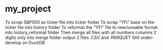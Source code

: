 # my_project
To scrap S&P500 as ticker file into ticker folder
To scrap "YFi" base on the ticker file into history folder
To reformat the "YFi" file to new/useable format into history_reformat folder 
Then merge all files with all numbers columns 2 digits only into merge folder output 2 files .CSV and .PARQUET
Still under-develop on DuckDB 
